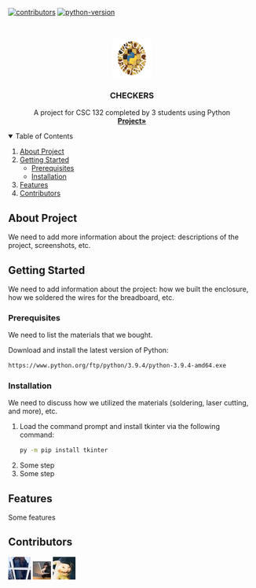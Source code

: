 <!--
*** README created with help from: https://github.com/othneildrew/Best-README-Template#roadmap
*** I do NOT know HTML.
-->


[![contributors](https://img.shields.io/badge/Contributors-3-green)](https://github.com/j-w-s/CSC-132-Final-Project/graphs/contributors?from=2021-04-07&to=2021-04-09&type=c)
[![python-version](https://img.shields.io/badge/Python-3.X-blue)](https://www.python.org/)

<!-- CHECKERS EMBLEM AND DESCRIPTION OF PROJECT-->
<br />
<p align="center">
  <a href="https://github.com/j-w-s/CSC-132-Final-Project">
    <img src="img-readme/checkers_emblem.png" alt="Logo" width="80" height="80">
  </a>

  <h3 align="center">CHECKERS</h3>

  <p align="center">
    A project for CSC 132 completed by 3 students using Python
    <br />
    <a href="https://github.com/j-w-s/CSC-132-Final-Projecte"><strong>Project»</strong></a>
    <br />
  </p>
</p>

<!-- TABLE OF CONTENTS -->
<details open="open">
  <summary>Table of Contents</summary>
  <ol>
    <li>
      <a href="#about-project">About Project</a>
    </li>
    <li>
      <a href="#getting-started">Getting Started</a>
      <ul>
        <li><a href="#prerequisites">Prerequisites</a></li>
        <li><a href="#installation">Installation</a></li>
      </ul>
    </li>
    <li><a href="#features">Features</a></li>
    <li><a href="#contributors">Contributors</a></li>
  </ol>
</details>

<!-- ABOUT PROJECT -->
## About Project

We need to add more information about the project: descriptions of the project, screenshots, etc.

<!-- GETTING STARTED -->
## Getting Started

We need to add information about the project: how we built the enclosure, how we soldered the wires for the breadboard, etc.

### Prerequisites

We need to list the materials that we bought.

Download and install the latest version of Python:
  ```sh
https://www.python.org/ftp/python/3.9.4/python-3.9.4-amd64.exe
  ```
### Installation

We need to discuss how we utilized the materials (soldering, laser cutting, and more), etc.
1. Load the command prompt and install tkinter via the following command:
   ```sh
   py -m pip install tkinter
   ```
2. Some step
3. Some step

<!-- FEATURES -->
## Features

Some features

<!-- CONTRIBUTORS-->
## Contributors

[![will_contact](img-readme/will.jpg)](https://github.com/j-w-s)
[![jacob_contact](img-readme/sherm.jpg)](https://github.com/Kotablip)
[![kota_contact](img-readme/kota.jpg)](https://github.com/Sherm1111)
